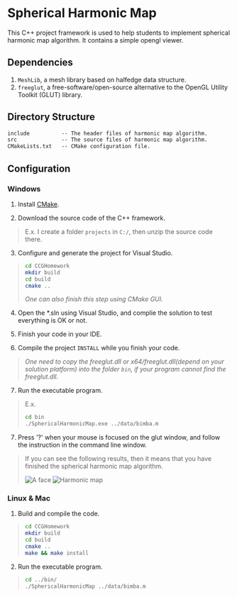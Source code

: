 # Spherical Harmonic Map

This C++ project framework is used to help students to implement spherical harmonic map algorithm. It contains a simple opengl viewer.

## Dependencies
 
1. `MeshLib`, a mesh library based on halfedge data structure.
2. `freeglut`, a free-software/open-source alternative to the OpenGL Utility Toolkit (GLUT) library.

## Directory Structure

``` txt
include          -- The header files of harmonic map algorithm.
src              -- The source files of harmonic map algorithm. 
CMakeLists.txt   -- CMake configuration file.
```

## Configuration

### Windows

1. Install [CMake](https://cmake.org/download/).

2. Download the source code of the C++ framework.
> E.x. I create a folder `projects` in `C:/`, then unzip the source code there.

3. Configure and generate the project for Visual Studio.

> ``` bash
> cd CCGHomework
> mkdir build
> cd build
> cmake ..
> ```
> *One can also finish this step using CMake GUI.*

4. Open the \*.sln using Visual Studio, and complie the solution to test everything is OK or not.

5. Finish your code in your IDE.

6. Compile the project `INSTALL` while you finish your code.
> *One need to copy the freeglut.dll or x64/freeglut.dll(depend on your solution platform) into the folder `bin`,
> if your program cannot find the freeglut.dll.*

7. Run the executable program.
> E.x. 
> ``` bash
> cd bin
> ./SphericalHarmonicMap.exe ../data/bimba.m
> ```

7. Press '?' when your mouse is focused on the glut window, and follow the instruction in the command line window.
> If you can see the following results, then it means that you have finished the spherical harmonic map algorithm. 
> 
> ![A face](../images/bimba.png) ![Harmonic map](../images/bimba_harmonic_map.png)

### Linux & Mac

1. Build and compile the code.

> ``` bash
> cd CCGHomework
> mkdir build
> cd build
> cmake ..
> make && make install
> ```

2. Run the executable program.

> ``` bash
> cd ../bin/
> ./SphericalHarmonicMap ../data/bimba.m
> ```
